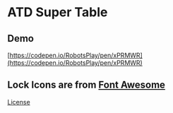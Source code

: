# ATD Super Table

## Demo
[https://codepen.io/RobotsPlay/pen/xPRMWR](https://codepen.io/RobotsPlay/pen/xPRMWR)

## Lock Icons are from [Font Awesome](https://fontawesome.com)
[License](https://fontawesome.com/license)